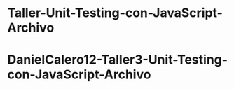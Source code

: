 # Taller-Unit-Testing-con-JavaScript-Archivo
# DanielCalero12-Taller3-Unit-Testing-con-JavaScript-Archivo
